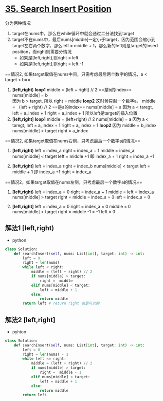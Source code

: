 # [35. Search Insert Position](https://leetcode.com/problems/search-insert-position)

分为两种情况

1. target在nums中，那么在while循环中就会通过二分法找到target
1. target不在nums中，最后nums[middle]一定小于target，因为范围会缩小到target左右两个数字，那么left = middle + 1，那么新的left则是target的insert position，而right则需要分情况
    - 如果是[left,right),则right = left
    - 如果是[left,right],则right = left -1

==情况2, 如果target取值在nums中间，只需考虑最后两个数字的情况，a < target < b==

1. **[left,right)**
    **loop1**
    middle = (left + right) // 2 ==是b的index==
    nums[middle] = b  
    因为 b > target, 所以 right =  middle
    **loop2**
    这时候只剩一个数字a，
    middle = （left + right) // 2 ==是a的index==
    nums[middle] = a
    因为 a < taregt,
    left =  a_index + 1
    right = a_index + 1
    所以left是target的插入位置
2. **[left,right]**
    **loop1**
    middle = (left+right) // 2
    nums[middle] = a
    因为 a < taregt,
    left =  a_index + 1
    right = a_index + 1
    **loop2**
    因为 middle =  b_index
    nums[middle] > target
    right = a_index

==情况2, 如果target取值在nums右侧，只考虑最后一个数字a的情况==

1. **[left,right)**
left = index_a
right = index_a + 1
middle = index_a
nums[middle] < target
left = middle +1 即 index_a + 1
right = index_a +1

2. **[left,right]**
left  = index_a
right = index_b
nums[middle] < target
left = middle + 1 即 index_a +1
right = index_a

==情况2，如果target取值在nums左侧，只考虑最后一个数字a的情况==

1. **[left,right)**
left =  index_a =  0
right = index_a + 1
middle = left = index_a
nums[middle] > target
right =  middle = index_a = 0
left =  index_a = 0

2. **[left,right]**
left = index_a = 0
right =  index_a = 0
middle = 0
nums[middle] > target
right = middle -1  = -1
left = 0

## 解法1 [left,right)

- python

```python
class Solution:
    def searchInsert(self, nums: List[int], target: int) -> int:
        left = 0 
        right = len(nums)
        while left < right:
            middle = (left + right) // 2
            if nums[middle] > target:
                right =  middle
            elif nums[middle] < target:
                left = middle + 1 
            else:
                return middle
        return left # return right 也是可以的
```

## 解法2 [left,right]

- pyhton

```python
class Solution:
    def searchInsert(self, nums: List[int], target: int) -> int:
        left = 0 
        right = len(nums) - 1
        while left <= right:
            middle = (left + right) // 2
            if nums[middle] > target:
                right =  middle - 1 
            elif nums[middle] < target:
                left = middle + 1 
            else:
                return middle
        return left
```
